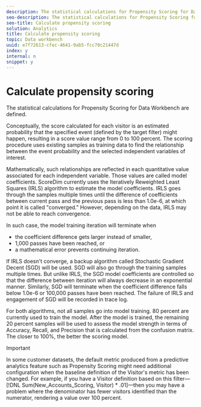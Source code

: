 ```yaml
---
description: The statistical calculations for Propensity Scoring for Data Workbench are defined.
seo-description: The statistical calculations for Propensity Scoring for Data Workbench are defined.
seo-title: Calculate propensity scoring
solution: Analytics
title: Calculate propensity scoring
topic: Data workbench
uuid: e7f72613-cfec-4641-9ab5-fcc70c21447d
index: y
internal: n
snippet: y
---
```


# Calculate propensity scoring

The statistical calculations for Propensity Scoring for Data Workbench are defined.

 Conceptually, the score calculated for each visitor is an estimated probability that the specified event (defined by the target filter) might happen, resulting in a score value range from 0 to 100 percent. The scoring procedure uses existing samples as training data to find the relationship between the event probability and the selected independent variables of interest.

Mathematically, such relationships are reflected in each quantitative value associated for each independent variable. Those values are called model coefficients. ScoreDim currently uses the Iteratively Reweighted Least Squares (IRLS) algorithm to estimate the model coefficients. IRLS goes through the samples multiple times until the difference of coefficients between current pass and the previous pass is less than 1.0e-6, at which point it is called "converged." However, depending on the data, IRLS may not be able to reach convergence.

In such case, the model training iteration will terminate when

* the coefficient difference gets larger instead of smaller, 
* 1,000 passes have been reached, or 
* a mathematical error prevents continuing iteration.

If IRLS doesn't converge, a backup algorithm called Stochastic Gradient Decent (SGD) will be used. SGD will also go through the training samples multiple times. But unlike IRLS, the SGD model coefficients are controlled so that the difference between iteration will always decrease in an exponential manner. Similarly, SGD will terminate when the coefficient difference falls below 1.0e-6 or 100,000 passes have been reached. The failure of IRLS and engagement of SGD will be recorded in trace log.

For both algorithms, not all samples go into model training. 80 percent are currently used to train the model. After the model is trained, the remaining 20 percent samples will be used to assess the model strength in terms of Accuracy, Recall, and Precision that is calculated from the confusion matrix. The closer to 100%, the better the scoring model.

>[!IMPORTANT]
>
>In some customer datasets, the default metric produced from a predictive analytics feature such as Propensity Scoring might need additional configuration when the baseline definition of the Visitor's metric has been changed. For example, if you have a Visitor definition based on this filter— [!DNL Sum(New_Accounts_Scoring, Visitor) * .01]—then you may have a problem where the denominator has fewer visitors identified than the numerator, rendering a value over 100 percent.

